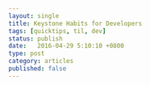 ```yaml
---
layout: single
title: Keystone Habits for Developers
tags: [quicktips, til, dev]
status: publish
date:   2016-04-29 5:10:10 +0800
type: post
category: articles
published: false
---
```


